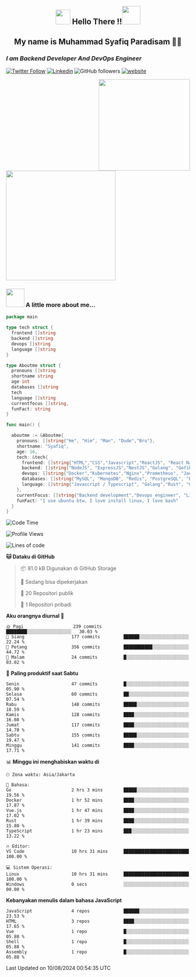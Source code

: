 <h2 align="center"><img src="https://camo.githubusercontent.com/ee9d678a838fdc800a7b1449bae75552c13bfa5afeb275eb6b315e02499c8ba0/68747470733a2f2f656d6f6a69732e736c61636b6d6f6a69732e636f6d2f656d6f6a69732f696d616765732f313533313834393433302f343234362f626c6f622d73756e676c61737365732e6769663f31353331383439343330" width="40"/>
Hello There !!<img src="https://media.giphy.com/media/12oufCB0MyZ1Go/giphy.gif" width="50"></h2>

<h2 align="center">My name is Muhammad Syafiq Paradisam 👋👋</h2>

<h3><em>I am Backend Developer And DevOps Engineer 
</em></h3>

[![Twitter Follow](https://img.shields.io/twitter/follow/misteranmol?label=Follow)](https://x.com/FikkzOutfit)
[![Linkedin](https://img.shields.io/badge/-anmol-blue?style=flat-square&logo=Linkedin&logoColor=white&link=https://www.linkedin.com/in/syafiq-paradisam/)](https://id.linkedin.com/in/syafiq-paradisam-b72749258 )
![GitHub followers](https://img.shields.io/github/followers/syafiqparadisam?label=Follower&style=social)
[![website](https://img.shields.io/badge/Website-46a2f1.svg?&style=flat-square&logo=Google-Chrome&logoColor=white&link=https://anmolsingh.me/)](https://syafiqparadisam.netlify.app)

<img align="right" src="https://external-preview.redd.it/76KI_ztaLr9QvFD3AEtHDIHksWlHp4BXjFEGYdp3ZW0.png?width=640&crop=smart&auto=webp&s=5ead39238a51263833b7684888ec8a3254455609" width="250"/>

<img src="https://dwglogo.com/wp-content/uploads/2017/08/go_speed_of_light.png" width="300"/>

### <img src="https://media.giphy.com/media/VgCDAzcKvsR6OM0uWg/giphy.gif" width="50"> A little more about me...


```go
package main

type tech struct {
  frontend []string
  backend []string
  devops []string
  language []string
}

type Aboutme struct {
  pronouns []string
  shortname string
  age int
  databases []string
  tech
  language []string
  currentfocus []string,
  funFact: string
}

func main() {

  aboutme := &Aboutme{
    pronouns: []string{"He", "Him", "Man", "Dude","Bro"},
    shortname: "Syafiq",
    age: 16,
    tech: &tech{
      frontend: []string{"HTML","CSS","Javascript","ReactJS", "React Native"},
      backend: []string{"NodeJS", "ExpressJS","NestJS","Golang", "Gofiber", "Actixweb"},
      devops: []string{"Docker","Kubernetes","Nginx","Prometheus", "Jaeger", "Grafana", "Linux"},
      databases: []string{"MySQL", "MongoDB", "Redis", "PostgreSQL", "Elastic search"},
      language: []string{"Javascript / Typescript", "Golang","Rust", "C"}
    },
    currentFocus: []string{"Backend development","Devops engineer", "Linuxer"},
    funFact: "I use ubuntu btw, I love install linux, I love bash"
  }
}

```

<!--START_SECTION:waka-->
![Code Time](http://img.shields.io/badge/Code%20Time-15%20hrs%2046%20mins-blue)

![Profile Views](http://img.shields.io/badge/Profil%20dilihat-95-blue)

![Lines of code](https://img.shields.io/badge/Sejak%20Hello%20World%20aku%20telah%20menulis-345.1%20thousand%20baris%20kode-blue)

**🐱 Dataku di GitHub** 

> 📦 81.0 kB Digunakan di GitHub Storage 
 > 
> 💼 Sedang bisa dipekerjakan
 > 
> 📜 20 Repositori publik 
 > 
> 🔑 1 Repositori pribadi 
 > 
**Aku orangnya diurnal 🐤** 

```text
🌞 Pagi                   239 commits         ████████░░░░░░░░░░░░░░░░░   30.03 % 
🌆 Siang                  177 commits         ██████░░░░░░░░░░░░░░░░░░░   22.24 % 
🌃 Petang                 356 commits         ███████████░░░░░░░░░░░░░░   44.72 % 
🌙 Malam                  24 commits          █░░░░░░░░░░░░░░░░░░░░░░░░   03.02 % 
```
📅 **Paling produktif saat Sabtu** 

```text
Senin                    47 commits          █░░░░░░░░░░░░░░░░░░░░░░░░   05.90 % 
Selasa                   60 commits          ██░░░░░░░░░░░░░░░░░░░░░░░   07.54 % 
Rabu                     148 commits         █████░░░░░░░░░░░░░░░░░░░░   18.59 % 
Kamis                    128 commits         ████░░░░░░░░░░░░░░░░░░░░░   16.08 % 
Jumat                    117 commits         ████░░░░░░░░░░░░░░░░░░░░░   14.70 % 
Sabtu                    155 commits         █████░░░░░░░░░░░░░░░░░░░░   19.47 % 
Minggu                   141 commits         ████░░░░░░░░░░░░░░░░░░░░░   17.71 % 
```


📊 **Minggu ini menghabiskan waktu di** 

```text
🕑︎ Zona waktu: Asia/Jakarta

💬 Bahasa: 
Go                       2 hrs 3 mins        █████░░░░░░░░░░░░░░░░░░░░   19.56 % 
Docker                   1 hr 52 mins        ████░░░░░░░░░░░░░░░░░░░░░   17.87 % 
Vue.js                   1 hr 47 mins        ████░░░░░░░░░░░░░░░░░░░░░   17.02 % 
Rust                     1 hr 39 mins        ████░░░░░░░░░░░░░░░░░░░░░   15.80 % 
TypeScript               1 hr 23 mins        ███░░░░░░░░░░░░░░░░░░░░░░   13.22 % 

🔥 Editor: 
VS Code                  10 hrs 31 mins      █████████████████████████   100.00 % 

💻 Sistem Operasi: 
Linux                    10 hrs 31 mins      █████████████████████████   100.00 % 
Windows                  0 secs              ░░░░░░░░░░░░░░░░░░░░░░░░░   00.00 % 
```

**Kebanyakan menulis dalam bahasa JavaScript** 

```text
JavaScript               4 repos             ██████░░░░░░░░░░░░░░░░░░░   23.53 % 
HTML                     3 repos             ████░░░░░░░░░░░░░░░░░░░░░   17.65 % 
Vue                      1 repo              █░░░░░░░░░░░░░░░░░░░░░░░░   05.88 % 
Shell                    1 repo              █░░░░░░░░░░░░░░░░░░░░░░░░   05.88 % 
Assembly                 1 repo              █░░░░░░░░░░░░░░░░░░░░░░░░   05.88 % 
```




 Last Updated on 10/08/2024 00:54:35 UTC
<!--END_SECTION:waka-->
